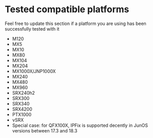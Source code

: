 # Tested compatible platforms
Feel free to update this section if a platform you are using has been successfully tested with it
* M120
* MX5
* MX10
* MX80
* MX104
* MX204
* MX1000X/JNP1000X
* MX240
* MX480
* MX960
* SRX240h2
* SRX300
* SRX340
* SRX4200
* PTX1000
* vSRX
* Special case: for QFX100X, IPFix is supported decently in JunOS versions between 17.3 and 18.3

